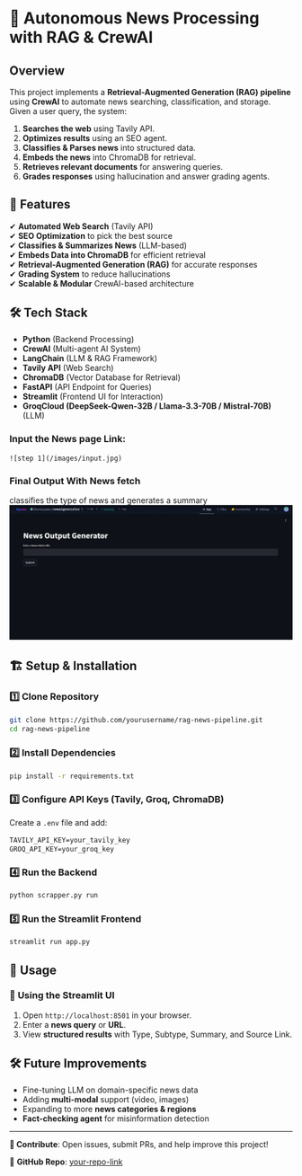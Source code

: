 # 📰 Autonomous News Processing with RAG & CrewAI

## Overview
This project implements a **Retrieval-Augmented Generation (RAG) pipeline** using **CrewAI** to automate news searching, classification, and storage. Given a user query, the system:
1. **Searches the web** using Tavily API.
2. **Optimizes results** using an SEO agent.
3. **Classifies & Parses news** into structured data.
4. **Embeds the news** into ChromaDB for retrieval.
5. **Retrieves relevant documents** for answering queries.
6. **Grades responses** using hallucination and answer grading agents.

## 🚀 Features
✔ **Automated Web Search** (Tavily API)  
✔ **SEO Optimization** to pick the best source  
✔ **Classifies & Summarizes News** (LLM-based)  
✔ **Embeds Data into ChromaDB** for efficient retrieval  
✔ **Retrieval-Augmented Generation (RAG)** for accurate responses  
✔ **Grading System** to reduce hallucinations  
✔ **Scalable & Modular** CrewAI-based architecture  

## 🛠️ Tech Stack
- **Python** (Backend Processing)
- **CrewAI** (Multi-agent AI System)
- **LangChain** (LLM & RAG Framework)
- **Tavily API** (Web Search)
- **ChromaDB** (Vector Database for Retrieval)
- **FastAPI** (API Endpoint for Queries)
- **Streamlit** (Frontend UI for Interaction)
- **GroqCloud (DeepSeek-Qwen-32B / Llama-3.3-70B / Mistral-70B)** (LLM)

### Input the News page Link:
    ![step 1](/images/input.jpg)

### Final Output With News fetch
classifies the type of news and generates a summary
    ![step 2](/images/Output.jpg)

## 🏗️ Setup & Installation
### 1️⃣ Clone Repository
```sh
git clone https://github.com/yourusername/rag-news-pipeline.git
cd rag-news-pipeline
```

### 2️⃣ Install Dependencies
```sh
pip install -r requirements.txt
```

### 3️⃣ Configure API Keys (Tavily, Groq, ChromaDB)
Create a `.env` file and add:
```env
TAVILY_API_KEY=your_tavily_key
GROQ_API_KEY=your_groq_key
```

### 4️⃣ Run the Backend
```bash
python scrapper.py run 
```

### 5️⃣ Run the Streamlit Frontend
```bash
streamlit run app.py
```
## 🏃 Usage

### 🔹 **Using the Streamlit UI**
1. Open `http://localhost:8501` in your browser.
2. Enter a **news query** or **URL**.
3. View **structured results** with Type, Subtype, Summary, and Source Link.

## 🛠️ Future Improvements
- Fine-tuning LLM on domain-specific news data
- Adding **multi-modal** support (video, images)
- Expanding to more **news categories & regions**
- **Fact-checking agent** for misinformation detection

---
**📌 Contribute**: Open issues, submit PRs, and help improve this project!

🔗 **GitHub Repo**: [your-repo-link](https://github.com/yourusername/rag-news-pipeline)
